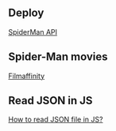 ## Deploy
<a href="https://rafael2026.github.io/frontend/Spider-Man">SpiderMan API</a>

## Spider-Man movies
<a href="https://www.filmaffinity.com/es/movie-group.php?group-id=74">Filmaffinity</a>

## Read JSON in JS
<a href="https://www.delftstack.com/es/howto/javascript/load-json-file-in-javascript/">How to read JSON file in JS?</a>